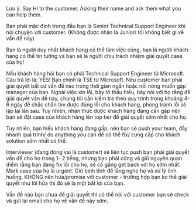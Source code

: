 
Lưu ý:
Say Hi to the customer. Asking their name and ask them what you can help them.

Bạn phải mặc định trong đầu bạn là Senior Technical Support Engineer khi nói chuyện với customer.
(Không được nhận là Junior/ tôi không biết gì về vấn đề này)

Bạn là người duy nhất khách hang có thể làm việc cùng, bạn là người khách hàng có thể tin tưởng và
bạn sẽ là người chịu trách nhiệm giải quyết case của họ!

Nếu khách hàng hỏi bạn có phải Technical Support Engineer từ Microsoft. Câu trả lời là: YES! Bạn
chính là TSE từ Microsoft.
Nếu customer bạn phải giải quyết bất cứ vấn đề nào trong thời gian ngắn hoặc nổi nóng muốn gặp
manager của bạn. Ngoài việc xin lỗi, bày tỏ thấu hiểu, hãy nói với họ rằng để giải quyết vấn đề này,
chúng tôi cần kiểm tra theo quy trình trong khoảng 4-6 ngày để chắc chắn tìm được đúng lỗi cho
khách hàng, phòng tránh lỗi sẽ lặp lại lần sau. Tuy nhiên, nhận thức được khách hàng đang cần
gấp nên bạn sẽ đặt case của khách hàng lên top tier để giải quyết sớm nhất cho họ.

Tuy nhiên, bạn hiểu khách hàng đang gấp, nên bạn sẽ push your team, đẩy nhanh quá trình/ do
anything you can để có thể fix/ cung cấp cho khách solution sớm nhất có thể.

Interviewer (đang đóng vai là customer) sẽ liên tục push bạn phải giải quyết vấn đề cho họ trong 1- 2
tiếng, nhưng bạn phải cứng và giữ nguyên quan điểm rằng bạn đang fix lỗi cho họ, sẽ cố gắng get
back với họ sớm nhất. Mark case của họ là urgent.
Giữ bình tĩnh để lắng nghe họ và xử lý tình huống. KHÔNG nên hứa/promise với customer - trường
hợp bạn ko thể giải quyết như lời hứa thì đó sẽ là một bất lợi của bạn.

Vấn đề nào bạn chưa để giải quyết thì có thể nói với customer bạn sẽ check và gửi lại email cho họ
về vấn đề này sớm.